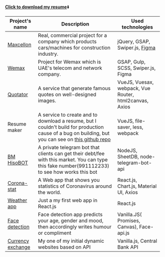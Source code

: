 [**Click to download my resume**](https://github.com/Muhammad-uzbek/AboutMe/files/7402695/Resume-Mukhammadqodir-Abdurakhmanov-1.pdf):arrow_down:

<!---
Muhammad-uzbek/Muhammad-uzbek is a ✨ special ✨ repository because its `README.md` (this file) appears on your GitHub profile.
You can click the Preview link to take a look at your changes.
--->
Project's name | Description | Used technologies | 
---------------|-------------|-------------------|
[Maxcellon](https://www.maxcellon.uz/)| Real, commercial project for a company which products cars/machines for construction industry. | jQuery, GSAP, Swiper.js, [Figma](https://www.figma.com/file/HvaPStSivHENQcOFZyrIwJ/Maxcelon?node-id=334%3A0)
[Wemax](https://wemaxpro.com)| Project for Wemax which is UAE's telecom and network company. | GSAP, Gulp, SCSS, Swiper.js, Figma
[Quotator](https://quotator.netlify.app) | A service that generate famous quotes on well-designed images. | VueJS, Vuesax, webpack, Vue Router, html2canvas, Axios
Resume maker | A service to create and to download a resume, but I couldn't build for production cause of a bug on building, but you can see on [this github repo](https://github.com/Muhammad-uzbek/vue-resume-latest) | VueJS, file-saver, less, webpack
[BM HisoBOT](https://t.me/bmhisobot) |  A private telegram bot that clients can get their debt/fee with this market. You can type this fake number(991112233) to see how works this bot | NodeJS, SheetDB, node-telegram-bot-api
[Corona-stat](https://corona-stat.netlify.app/)| A Web app that shows you statistics of Coronavirus around the world. | React.js, Chart.js, Material UI, Axios
[Weather app](https://ohibobo.netlify.app/) | Just a my first web app in React.js | React.js
[Face detection](https://yuz-aniqla.netlify.app/)| Face detection app predicts your age, gender and mood, then accordingly writes humour or compliment | Vanilla.JS( Promises, Canvas), Face-api.js
[Currency exchange](https://dollor-rassiskiy.netlify.app/) | My  one of my initial dynamic websites based on API | Vanilla.js, Central Bank API

